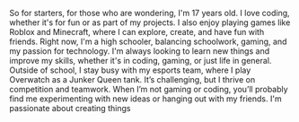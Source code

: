 <p>So for starters, for those who are wondering, I'm 17 years old. I love coding, whether it's for fun or as part of my projects. I also enjoy playing games like Roblox and Minecraft, where I can explore, create, and have fun with friends. Right now, I'm a high schooler, balancing schoolwork, gaming, and my passion for technology. I'm always looking to learn new things and improve my skills, whether it's in coding, gaming, or just life in general. Outside of school, I stay busy with my esports team, where I play Overwatch as a Junker Queen tank. It’s challenging, but I thrive on competition and teamwork. When I’m not gaming or coding, you’ll probably find me experimenting with new ideas or hanging out with my friends. I'm passionate about creating things
